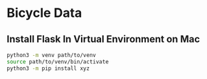 # Bicycle Data

## Install Flask In Virtual Environment on Mac

```zsh
python3 -m venv path/to/venv
source path/to/venv/bin/activate
python3 -m pip install xyz
```